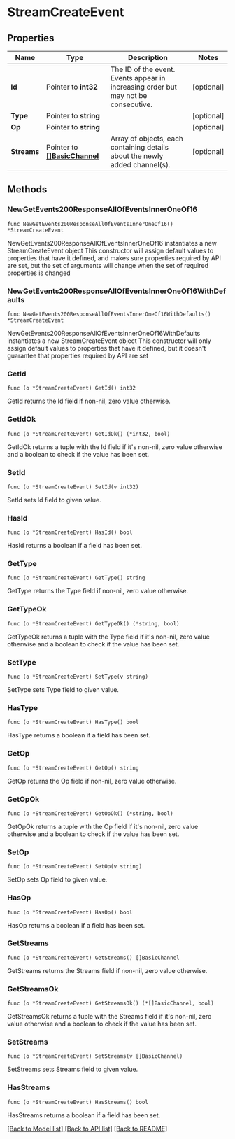 # StreamCreateEvent

## Properties

Name | Type | Description | Notes
------------ | ------------- | ------------- | -------------
**Id** | Pointer to **int32** | The ID of the event. Events appear in increasing order but may not be consecutive.  | [optional] 
**Type** | Pointer to **string** |  | [optional] 
**Op** | Pointer to **string** |  | [optional] 
**Streams** | Pointer to [**[]BasicChannel**](BasicChannel.md) | Array of objects, each containing details about the newly added channel(s).  | [optional] 

## Methods

### NewGetEvents200ResponseAllOfEventsInnerOneOf16

`func NewGetEvents200ResponseAllOfEventsInnerOneOf16() *StreamCreateEvent`

NewGetEvents200ResponseAllOfEventsInnerOneOf16 instantiates a new StreamCreateEvent object
This constructor will assign default values to properties that have it defined,
and makes sure properties required by API are set, but the set of arguments
will change when the set of required properties is changed

### NewGetEvents200ResponseAllOfEventsInnerOneOf16WithDefaults

`func NewGetEvents200ResponseAllOfEventsInnerOneOf16WithDefaults() *StreamCreateEvent`

NewGetEvents200ResponseAllOfEventsInnerOneOf16WithDefaults instantiates a new StreamCreateEvent object
This constructor will only assign default values to properties that have it defined,
but it doesn't guarantee that properties required by API are set

### GetId

`func (o *StreamCreateEvent) GetId() int32`

GetId returns the Id field if non-nil, zero value otherwise.

### GetIdOk

`func (o *StreamCreateEvent) GetIdOk() (*int32, bool)`

GetIdOk returns a tuple with the Id field if it's non-nil, zero value otherwise
and a boolean to check if the value has been set.

### SetId

`func (o *StreamCreateEvent) SetId(v int32)`

SetId sets Id field to given value.

### HasId

`func (o *StreamCreateEvent) HasId() bool`

HasId returns a boolean if a field has been set.

### GetType

`func (o *StreamCreateEvent) GetType() string`

GetType returns the Type field if non-nil, zero value otherwise.

### GetTypeOk

`func (o *StreamCreateEvent) GetTypeOk() (*string, bool)`

GetTypeOk returns a tuple with the Type field if it's non-nil, zero value otherwise
and a boolean to check if the value has been set.

### SetType

`func (o *StreamCreateEvent) SetType(v string)`

SetType sets Type field to given value.

### HasType

`func (o *StreamCreateEvent) HasType() bool`

HasType returns a boolean if a field has been set.

### GetOp

`func (o *StreamCreateEvent) GetOp() string`

GetOp returns the Op field if non-nil, zero value otherwise.

### GetOpOk

`func (o *StreamCreateEvent) GetOpOk() (*string, bool)`

GetOpOk returns a tuple with the Op field if it's non-nil, zero value otherwise
and a boolean to check if the value has been set.

### SetOp

`func (o *StreamCreateEvent) SetOp(v string)`

SetOp sets Op field to given value.

### HasOp

`func (o *StreamCreateEvent) HasOp() bool`

HasOp returns a boolean if a field has been set.

### GetStreams

`func (o *StreamCreateEvent) GetStreams() []BasicChannel`

GetStreams returns the Streams field if non-nil, zero value otherwise.

### GetStreamsOk

`func (o *StreamCreateEvent) GetStreamsOk() (*[]BasicChannel, bool)`

GetStreamsOk returns a tuple with the Streams field if it's non-nil, zero value otherwise
and a boolean to check if the value has been set.

### SetStreams

`func (o *StreamCreateEvent) SetStreams(v []BasicChannel)`

SetStreams sets Streams field to given value.

### HasStreams

`func (o *StreamCreateEvent) HasStreams() bool`

HasStreams returns a boolean if a field has been set.


[[Back to Model list]](../README.md#documentation-for-models) [[Back to API list]](../README.md#documentation-for-api-endpoints) [[Back to README]](../README.md)


